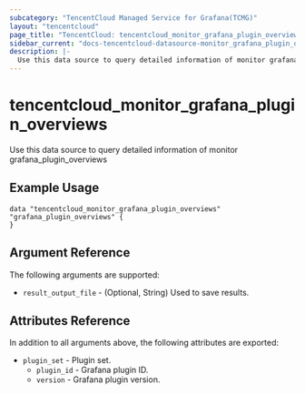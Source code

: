 ```yaml
---
subcategory: "TencentCloud Managed Service for Grafana(TCMG)"
layout: "tencentcloud"
page_title: "TencentCloud: tencentcloud_monitor_grafana_plugin_overviews"
sidebar_current: "docs-tencentcloud-datasource-monitor_grafana_plugin_overviews"
description: |-
  Use this data source to query detailed information of monitor grafana_plugin_overviews
---
```


# tencentcloud_monitor_grafana_plugin_overviews

Use this data source to query detailed information of monitor grafana_plugin_overviews

## Example Usage

```hcl
data "tencentcloud_monitor_grafana_plugin_overviews" "grafana_plugin_overviews" {
}
```

## Argument Reference

The following arguments are supported:

* `result_output_file` - (Optional, String) Used to save results.

## Attributes Reference

In addition to all arguments above, the following attributes are exported:

* `plugin_set` - Plugin set.
  * `plugin_id` - Grafana plugin ID.
  * `version` - Grafana plugin version.



